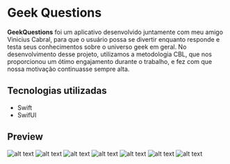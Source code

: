 # Geek Questions
<strong>GeekQuestions</strong> foi um aplicativo desenvolvido juntamente com meu amigo Vinicius Cabral, para que o usuário possa se divertir enquanto responde e testa seus conhecimentos sobre o universo geek em geral.
No desenvolvimento desse projeto, utilizamos a metodologia CBL, que nos proporcionou um ótimo engajamento durante o trabalho, e fez com que nossa motivação continuasse sempre alta.

## Tecnologias utilizadas
- Swift
- SwifUI

## Preview
![alt text](https://github.com/lucasreald/GameNavigation/blob/main/appImages/1.png?raw=true)
![alt text](https://github.com/lucasreald/GameNavigation/blob/main/appImages/2.png?raw=true)
![alt text](https://github.com/lucasreald/GameNavigation/blob/main/appImages/3.png?raw=true)
![alt text](https://github.com/lucasreald/GameNavigation/blob/main/appImages/4.png?raw=true)
![alt text](https://github.com/lucasreald/GameNavigation/blob/main/appImages/5.png?raw=true)
![alt text](https://github.com/lucasreald/GameNavigation/blob/main/appImages/6.png?raw=true)
![alt text](https://github.com/lucasreald/GameNavigation/blob/main/appImages/7.png?raw=true)
